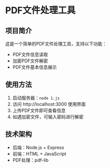 # PDF文件处理工具

## 项目简介
这是一个简单的PDF文件处理工具，支持以下功能：
- PDF文件信息读取
- 加密PDF文件解密
- PDF文件基本信息展示

## 使用方法
1. 启动服务器：`node 1.js`
2. 访问 http://localhost:3000 使用界面
3. 上传PDF文件即可查看信息
4. 如遇加密文件，可输入密码进行解密

## 技术架构
- 后端：Node.js + Express
- 前端：HTML + JavaScript
- PDF处理：pdf-lib 
